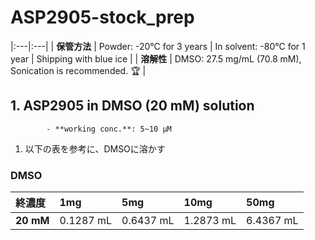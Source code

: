 # ASP2905-stock_prep


|:---|:---|
| **保管方法** | Powder: -20°C for 3 years \| In solvent: -80°C for 1 year \| Shipping with blue ice |
| **溶解性** | DMSO: 27.5 mg/mL (70.8 mM), Sonication is recommended. 🏆 |

## 1. ASP2905 in DMSO (20 mM) solution 
            - **working conc.**: 5~10 µM
1. 以下の表を参考に、DMSOに溶かす

### DMSO
| 終濃度 | 1mg | 5mg | 10mg | 50mg |
|:---|:---|:---|:---|:---|
| **20 mM** | 0.1287 mL | 0.6437 mL | 1.2873 mL | 6.4367 mL |
